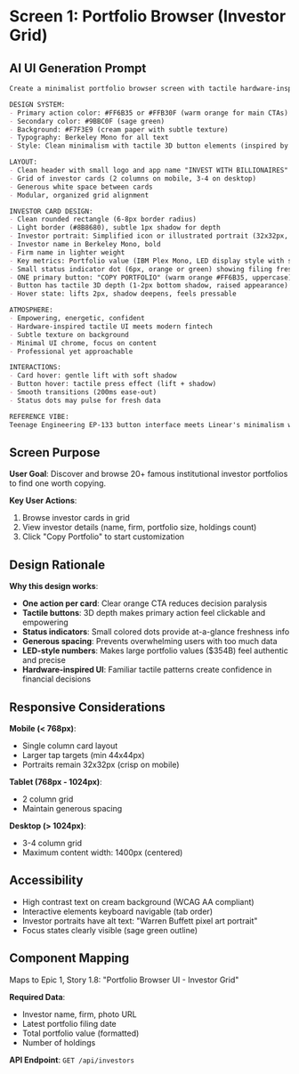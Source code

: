 # Screen 1: Portfolio Browser (Investor Grid)

## AI UI Generation Prompt

```markdown
Create a minimalist portfolio browser screen with tactile hardware-inspired design and 8-bit nostalgia.

DESIGN SYSTEM:
- Primary action color: #FF6B35 or #FFB30F (warm orange for main CTAs)
- Secondary color: #9BBC0F (sage green)
- Background: #F7F3E9 (cream paper with subtle texture)
- Typography: Berkeley Mono for all text
- Style: Clean minimalism with tactile 3D button elements (inspired by Teenage Engineering EP-133)

LAYOUT:
- Clean header with small logo and app name "INVEST WITH BILLIONAIRES"
- Grid of investor cards (2 columns on mobile, 3-4 on desktop)
- Generous white space between cards
- Modular, organized grid alignment

INVESTOR CARD DESIGN:
- Clean rounded rectangle (6-8px border radius)
- Light border (#8B8680), subtle 1px shadow for depth
- Investor portrait: Simplified icon or illustrated portrait (32x32px, clean geometric or hand-drawn energetic style)
- Investor name in Berkeley Mono, bold
- Firm name in lighter weight
- Key metrics: Portfolio value (IBM Plex Mono, LED display style with subtle glow), Number of holdings
- Small status indicator dot (6px, orange or green) showing filing freshness
- ONE primary button: "COPY PORTFOLIO" (warm orange #FF6B35, uppercase)
- Button has tactile 3D depth (1-2px bottom shadow, raised appearance)
- Hover state: lifts 2px, shadow deepens, feels pressable

ATMOSPHERE:
- Empowering, energetic, confident
- Hardware-inspired tactile UI meets modern fintech
- Subtle texture on background
- Minimal UI chrome, focus on content
- Professional yet approachable

INTERACTIONS:
- Card hover: gentle lift with soft shadow
- Button hover: tactile press effect (lift + shadow)
- Smooth transitions (200ms ease-out)
- Status dots may pulse for fresh data

REFERENCE VIBE:
Teenage Engineering EP-133 button interface meets Linear's minimalism with energetic, empowering personality
```

## Screen Purpose

**User Goal**: Discover and browse 20+ famous institutional investor portfolios to find one worth copying.

**Key User Actions**:
1. Browse investor cards in grid
2. View investor details (name, firm, portfolio size, holdings count)
3. Click "Copy Portfolio" to start customization

## Design Rationale

**Why this design works**:
- **One action per card**: Clear orange CTA reduces decision paralysis
- **Tactile buttons**: 3D depth makes primary action feel clickable and empowering
- **Status indicators**: Small colored dots provide at-a-glance freshness info
- **Generous spacing**: Prevents overwhelming users with too much data
- **LED-style numbers**: Makes large portfolio values ($354B) feel authentic and precise
- **Hardware-inspired UI**: Familiar tactile patterns create confidence in financial decisions

## Responsive Considerations

**Mobile (< 768px)**:
- Single column card layout
- Larger tap targets (min 44x44px)
- Portraits remain 32x32px (crisp on mobile)

**Tablet (768px - 1024px)**:
- 2 column grid
- Maintain generous spacing

**Desktop (> 1024px)**:
- 3-4 column grid
- Maximum content width: 1400px (centered)

## Accessibility

- High contrast text on cream background (WCAG AA compliant)
- Interactive elements keyboard navigable (tab order)
- Investor portraits have alt text: "Warren Buffett pixel art portrait"
- Focus states clearly visible (sage green outline)

## Component Mapping

Maps to Epic 1, Story 1.8: "Portfolio Browser UI - Investor Grid"

**Required Data**:
- Investor name, firm, photo URL
- Latest portfolio filing date
- Total portfolio value (formatted)
- Number of holdings

**API Endpoint**: `GET /api/investors`
